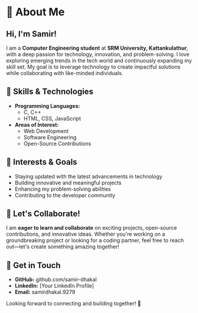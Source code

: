 # 👋 About Me

## Hi, I'm Samir!

I am a **Computer Engineering student** at **SRM University, Kattankulathur**, with a deep passion for technology, innovation, and problem-solving. I love exploring emerging trends in the tech world and continuously expanding my skill set. My goal is to leverage technology to create impactful solutions while collaborating with like-minded individuals.

## 🚀 Skills & Technologies
- **Programming Languages:**
  - C, C++
  - HTML, CSS, JavaScript
- **Areas of Interest:**
  - Web Development
  - Software Engineering
  - Open-Source Contributions

## 🌱 Interests & Goals
- Staying updated with the latest advancements in technology
- Building innovative and meaningful projects
- Enhancing my problem-solving abilities
- Contributing to the developer community

## 🤝 Let's Collaborate!
I am **eager to learn and collaborate** on exciting projects, open-source contributions, and innovative ideas. Whether you're working on a groundbreaking project or looking for a coding partner, feel free to reach out—let's create something amazing together!

## 📩 Get in Touch
- **GitHub:** github.com/samir-dhakal
- **LinkedIn:** [Your LinkedIn Profile]
- **Email:** samirdhakal.9279

Looking forward to connecting and building together! 🚀


